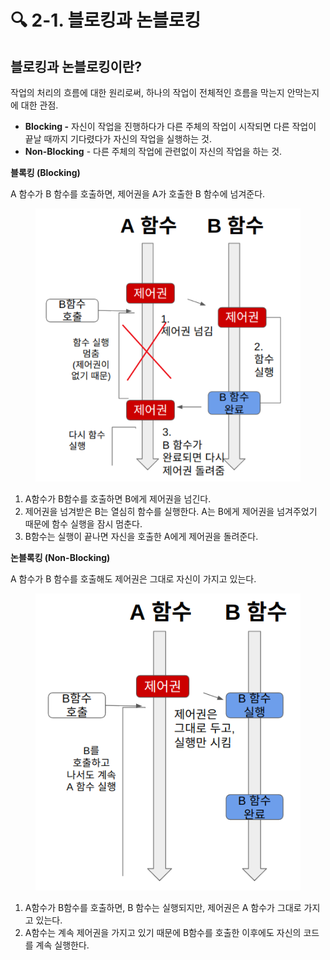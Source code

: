 # 🔍 2-1. 블로킹과 논블로킹

## 블로킹과 논블로킹이란?

작업의 처리의 흐름에 대한 원리로써,  하나의 작업이 전체적인 흐름을 막는지 안막는지에 대한 관점.

* **Blocking -** 자신이 작업을 진행하다가 다른 주체의 작업이 시작되면 다른 작업이 끝날 때까지 기다렸다가 자신의 작업을 실행하는 것.
* **Non-Blocking** - 다른 주체의 작업에 관련없이 자신의 작업을 하는 것.

**블록킹 (Blocking)**

A 함수가 B 함수를 호출하면, 제어권을 A가 호출한 B 함수에 넘겨준다.

<figure><img src="../../.gitbook/assets/image (2) (1).png" alt=""><figcaption></figcaption></figure>



1. A함수가 B함수를 호출하면 B에게 제어권을 넘긴다.
2. 제어권을 넘겨받은 B는 열심히 함수를 실행한다. A는 B에게 제어권을 넘겨주었기 때문에 함수 실행을 잠시 멈춘다.
3. B함수는 실행이 끝나면 자신을 호출한 A에게 제어권을 돌려준다.

&#x20;

**논블록킹 (Non-Blocking)**

A 함수가 B 함수를 호출해도 제어권은 그대로 자신이 가지고 있는다.

<figure><img src="../../.gitbook/assets/image (5) (1).png" alt=""><figcaption></figcaption></figure>

1. A함수가 B함수를 호출하면, B 함수는 실행되지만, 제어권은 A 함수가 그대로 가지고 있는다.
2. A함수는 계속 제어권을 가지고 있기 때문에 B함수를 호출한 이후에도 자신의 코드를 계속 실행한다.
